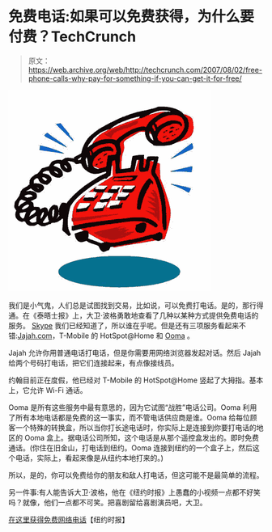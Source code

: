 # 免费电话:如果可以免费获得，为什么要付费？TechCrunch

> 原文：<https://web.archive.org/web/http://techcrunch.com/2007/08/02/free-phone-calls-why-pay-for-something-if-you-can-get-it-for-free/>

[![freephonecalls2.jpg](img/07f6055979e080b386864d0547e7290d.png)](https://web.archive.org/web/20150805144344/http://tctechcrunch2011.files.wordpress.com/2007/08/freephonecalls2.jpg "freephonecalls2.jpg")

我们是小气鬼，人们总是试图找到交易，比如说，可以免费打电话。是的，那行得通。在《泰晤士报》上，大卫·波格勇敢地查看了几种以某种方式提供免费电话的服务。 [Skype](https://web.archive.org/web/20150805144344/http://crunchgear.com/category/skype/) 我们已经知道了，所以谁在乎呢。但是还有三项服务看起来不错:[Jajah.com](https://web.archive.org/web/20150805144344/http://jajah.com/)，T-Mobile 的 HotSpot@Home 和 [Ooma](https://web.archive.org/web/20150805144344/http://www.ooma.com/ooma_faq.php) 。

Jajah 允许你用普通电话打电话，但是你需要用网络浏览器发起对话。然后 Jajah 给两个号码打电话，把它们连接起来，有点像接线员。

约翰目前正在度假，他已经对 T-Mobile 的 HotSpot@Home 竖起了大拇指。基本上，它允许 Wi-Fi 通话。

Ooma 是所有这些服务中最有意思的，因为它试图“战胜”电话公司。Ooma 利用了所有本地电话都是免费的这一事实，而不管电话供应商是谁。Ooma 给每位顾客一个特殊的转换盒，所以当你打长途电话时，你实际上是连接到你要打电话的地区的 Ooma 盒上。据电话公司所知，这个电话是从那个遥控盒发出的。即时免费通话。(你住在旧金山，打电话到纽约。Ooma 连接到纽约的一个盒子上，然后这个电话，实际上，看起来像是从纽约本地打来的。)

所以，是的，你可以免费给你的朋友和敌人打电话，但这可能不是最简单的流程。

另一件事:有人能告诉大卫·波格，他在《纽约时报》上愚蠢的小视频一点都不好笑吗？就像，他们一点都不可笑。把喜剧留给喜剧演员吧，大卫。

[在这里获得免费网络电话](https://web.archive.org/web/20150805144344/http://www.nytimes.com/2007/08/02/technology/circuits/02pogue.html?pagewanted=1&8dpc&_r=1)【纽约时报】